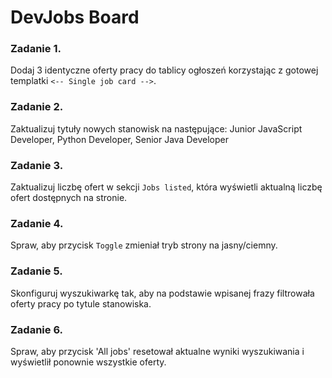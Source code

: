 # DevJobs Board

### Zadanie 1.

Dodaj 3 identyczne oferty pracy do tablicy ogłoszeń korzystając z gotowej templatki `<-- Single job card -->`.

### Zadanie 2.

Zaktualizuj tytuły nowych stanowisk na następujące: Junior JavaScript Developer, Python Developer, Senior Java Developer

### Zadanie 3.

Zaktualizuj liczbę ofert w sekcji `Jobs listed`, która wyświetli aktualną liczbę ofert dostępnych na stronie.

### Zadanie 4.

Spraw, aby przycisk `Toggle` zmieniał tryb strony na jasny/ciemny.

### Zadanie 5.

Skonfiguruj wyszukiwarkę tak, aby na podstawie wpisanej frazy filtrowała oferty pracy po tytule stanowiska.

### Zadanie 6.

Spraw, aby przycisk 'All jobs' resetował aktualne wyniki wyszukiwania i wyświetlił ponownie wszystkie oferty.
